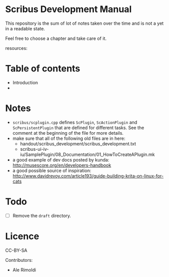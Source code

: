 # Scribus Development Manual

This repository is the sum of lot of notes taken over the time and is not a yet in a readable state.

Feel free to choose a chapter and take care of it.

resources:


# Table of contents

- Introduction
- 

# Notes

- `scribus/scplugin.cpp` defines `ScPlugin`, `ScActionPlugin` and `ScPersistentPlugin` that are defined for different tasks. See the comment at the beginning of the file for more details.
- make sure that all of the following old files are in here:
  - handout/scribus\_development/scribus\_development.txt
  - scribus-ui-iv-iu/SamplePlugin/08\_Documentation/01\_HowToCreateAPlugin.mk
- a good example of dev docs posted by kunda: http://musescore.org/en/developers-handbook
- a good possible source of inspiration: http://www.davidrevoy.com/article193/guide-building-krita-on-linux-for-cats

# Todo

- [ ] Remove the `draft` directory.

# Licence

CC-BY-SA

Contributors:

- Ale Rimoldi
